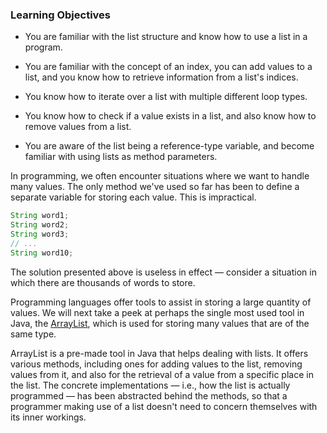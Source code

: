 ### Learning Objectives

- You are familiar with the list structure and know how to use a list in a program.

- You are familiar with the concept of an index, you can add values to a list, and you know how to retrieve information from a list's indices.

- You know how to iterate over a list with multiple different loop types.

- You know how to check if a value exists in a list, and also know how to remove values from a list.

- You are aware of the list being a reference-type variable, and become familiar with using lists as method parameters.

In programming, we often encounter situations where we want to handle many values. The only method we've used so far has been to define a separate variable for storing each value. This is impractical.

```java
String word1;
String word2;
String word3;
// ...
String word10;
```

The solution presented above is useless in effect — consider a situation in which there are thousands of words to store.

Programming languages offer tools to assist in storing a large quantity of values. We will next take a peek at perhaps the single most used tool in Java, the [ArrayList](https://docs.oracle.com/javase/8/docs/api/java/util/ArrayList.html), which is used for storing many values that are of the same type.

ArrayList is a pre-made tool in Java that helps dealing with lists. It offers various methods, including ones for adding values to the list, removing values from it, and also for the retrieval of a value from a specific place in the list. The concrete implementations — i.e., how the list is actually programmed — has been abstracted behind the methods, so that a programmer making use of a list doesn't need to concern themselves with its inner workings.